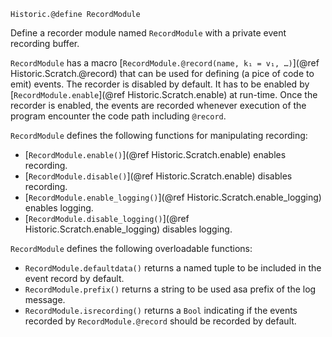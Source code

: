     Historic.@define RecordModule

Define a recorder module named `RecordModule` with a private event recording
buffer.

`RecordModule` has a macro [`RecordModule.@record(name, k₁ = v₁, …)`](@ref
Historic.Scratch.@record) that can be used for defining (a pice of code to emit)
events.  The recorder is disabled by default. It has to be enabled by
[`RecordModule.enable`](@ref Historic.Scratch.enable) at run-time.  Once the
recorder is enabled, the events are recorded whenever execution of the program
encounter the code path including `@record`.

`RecordModule` defines the following functions for manipulating recording:

* [`RecordModule.enable()`](@ref Historic.Scratch.enable) enables recording.
* [`RecordModule.disable()`](@ref Historic.Scratch.enable) disables recording.
* [`RecordModule.enable_logging()`](@ref Historic.Scratch.enable_logging)
  enables logging.
* [`RecordModule.disable_logging()`](@ref Historic.Scratch.enable_logging)
  disables logging.

`RecordModule` defines the following overloadable functions:

* `RecordModule.defaultdata()` returns a named tuple to be included in the
  event record by default.
* `RecordModule.prefix()` returns a string to be used asa prefix of the log
  message.
* `RecordModule.isrecording()` returns a `Bool` indicating if the events
  recorded by `RecordModule.@record` should be recorded by default.
